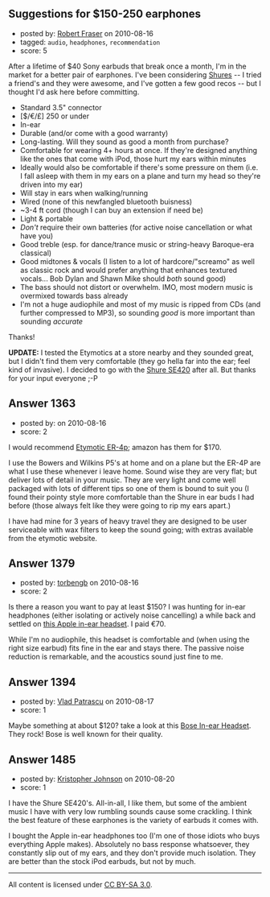 ## Suggestions for $150-250 earphones

- posted by: [Robert Fraser](https://stackexchange.com/users/-1/793-robert-fraser) on 2010-08-16
- tagged: `audio`, `headphones`, `recommendation`
- score: 5

<p>After a lifetime of $40 Sony earbuds that break once a month, I'm in the market for a better pair of earphones. I've been considering <a href="http://www.shure.com/americas/products/earphones-headphones/se-models/index.htm" rel="nofollow">Shures</a> -- I tried a friend's and they were awesome, and I've gotten a few good recos -- but I thought I'd ask here before committing.</p>

<ul>
<li>Standard 3.5" connector</li>
<li>[$/€/£] 250 or under</li>
<li>In-ear</li>
<li>Durable (and/or come with a good warranty)</li>
<li>Long-lasting. Will they sound as good a month from purchase?</li>
<li>Comfortable for wearing 4+ hours at once. If they're designed anything like the ones that come with iPod, those hurt my ears within minutes</li>
<li>Ideally would also be comfortable if there's some pressure on them (i.e. I fall asleep with them in my ears on a plane and turn my head so they're driven into my ear)</li>
<li>Will stay in ears when walking/running</li>
<li>Wired (none of this newfangled bluetooth buisness)</li>
<li>~3-4 ft cord (though I can buy an extension if need be)</li>
<li>Light &amp; portable</li>
<li><em>Don't</em> require their own batteries (for active noise cancellation or what have you)</li>
<li>Good treble (esp. for dance/trance music or string-heavy Baroque-era classical)</li>
<li>Good midtones &amp; vocals (I listen to a lot of hardcore/"screamo" as well as classic rock and would prefer anything that enhances textured vocals... Bob Dylan and Shawn Mike should <em>both</em> sound good)</li>
<li>The bass should not distort or overwhelm. IMO, most modern music is overmixed towards bass already</li>
<li>I'm not a huge audiophile and most of my music is ripped from CDs (and further compressed to MP3), so sounding <em>good</em> is more important than sounding <em>accurate</em></li>
</ul>

<p>Thanks!</p>

<p><strong>UPDATE:</strong> I tested the Etymotics at a store nearby and they sounded great, but I didn't find them very comfortable (they go hella far into the ear; feel kind of invasive). I decided to go with the <a href="http://www.amazon.com/gp/product/B000NDR2PA/" rel="nofollow">Shure SE420</a> after all. But thanks for your input everyone ;-P</p>



## Answer 1363

- posted by: [](https://stackexchange.com/users/-1/846-user846) on 2010-08-16
- score: 2

<p>I would recommend <a href="http://alatest.com/apps/reviews/21046496/50512/?ref=http%3A%2F%2Freviews.cnet.com%2Fheadphones%2Fetymotic-er-4p-micropro%2F4505-7877_7-30632762.html%3Ftag%3DcontentMain%3BcontentBody%3B1r" rel="nofollow">Etymotic ER-4p</a>; amazon has them for $170. </p>

<p>I use the Bowers and Wilkins P5's at home and on a plane but the ER-4P are what I use these whenever i leave home. Sound wise they are very flat; but deliver lots of detail in your music. They are very light and come well packaged with lots of different tips so one of them is bound to suit you (I found their pointy style more comfortable than the Shure in ear buds I had before (those always felt like they were going to rip my ears apart.) </p>

<p>I have had mine for 3 years of heavy travel they are designed to be user serviceable with wax filters to keep the sound going; with extras available from the etymotic website.</p>



## Answer 1379

- posted by: [torbengb](https://stackexchange.com/users/-1/775-torbengb) on 2010-08-16
- score: 2

<p>Is there a reason you want to pay at least $150? I was hunting for in-ear headphones (either isolating or actively noise cancelling) a while back and settled on <a href="http://store.apple.com/us/product/MA850G/B?fnode=MTY1NDA1MA&amp;mco=MTA4NDA3NTk" rel="nofollow">this Apple in-ear headset</a>. I paid €70.</p>

<p>While I'm no audiophile, this headset is comfortable and (when using the right size earbud) fits fine in the ear and stays there. The passive noise reduction is remarkable, and the acoustics sound just fine to me.</p>



## Answer 1394

- posted by: [Vlad Patrascu](https://stackexchange.com/users/-1/895-vlad-patrascu) on 2010-08-17
- score: 1

<p>Maybe something at about $120? take a look at this <a href="http://store.apple.com/us/product/TW409VC/A?mco=MTY3ODQ5OTY" rel="nofollow">Bose In-ear Headset</a>. They rock! Bose is well known for their quality.</p>



## Answer 1485

- posted by: [Kristopher Johnson](https://stackexchange.com/users/-1/166-kristopher-johnson) on 2010-08-20
- score: 1

<p>I have the Shure SE420's.  All-in-all, I like them, but some of the ambient music I have with very low rumbling sounds cause some crackling.  I think the best feature of these earphones is the variety of earbuds it comes with.</p>

<p>I bought the Apple in-ear headphones too (I'm one of those idiots who buys everything Apple makes). Absolutely no bass response whatsoever, they constantly slip out of my ears, and they don't provide much isolation.  They are better than the stock iPod earbuds, but not by much.</p>




---

All content is licensed under [CC BY-SA 3.0](https://creativecommons.org/licenses/by-sa/3.0/).
